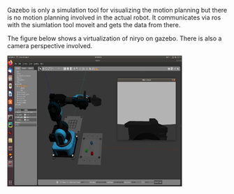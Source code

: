 Gazebo is only a simulation tool for visualizing the motion planning but there is no motion planning involved in the actual robot. It communicates via ros with the siumlation tool moveit and gets the data from there.


The figure below shows a virtualization of niryo on gazebo. There is also a camera perspective involved.


<img src="niryo_gazebo.png" width="400" height="300">
